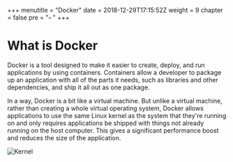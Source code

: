 +++
menutitle = "Docker"
date = 2018-12-29T17:15:52Z
weight = 9
chapter = false
pre = "<b>- </b>"
+++

# What is Docker
Docker is a tool designed to make it easier to create, deploy, and run applications by using containers. Containers allow a developer to package up an application with all of the parts it needs, such as libraries and other dependencies, and ship it all out as one package.

In a way, Docker is a bit like a virtual machine. But unlike a virtual machine, rather than creating a whole virtual operating system, Docker allows applications to use the same Linux kernel as the system that they're running on and only requires applications be shipped with things not already running on the host computer. This gives a significant performance boost and reduces the size of the application.

![Kernel](../../images/docker.jpg)
